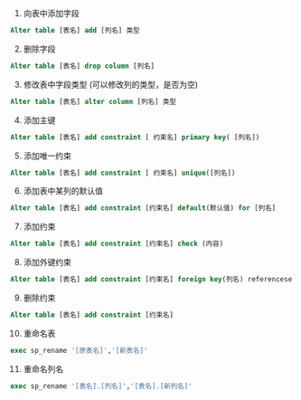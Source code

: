 
1. 向表中添加字段

```sql
Alter table [表名] add [列名] 类型
```

2. 删除字段

```sql
Alter table [表名] drop column [列名]
```

3. 修改表中字段类型 (可以修改列的类型，是否为空)

```sql
Alter table [表名] alter column [列名] 类型
```

4. 添加主键

```sql
Alter table [表名] add constraint [ 约束名] primary key( [列名])
```

5. 添加唯一约束

```sql
Alter table [表名] add constraint [ 约束名] unique([列名])
```

6. 添加表中某列的默认值

```sql
Alter table [表名] add constraint [约束名] default(默认值) for [列名]
```

7. 添加约束

```sql
Alter table [表名] add constraint [约束名] check (内容)
```

8. 添加外键约束

```sql
Alter table [表名] add constraint [约束名] foreign key(列名) referencese 另一表名(列名)
```

9. 删除约束

```sql
Alter table [表名] add constraint [约束名]
```

10. 重命名表

```sql
exec sp_rename '[原表名]','[新表名]'
```

11. 重命名列名

```sql
exec sp_rename '[表名].[列名]','[表名].[新列名]'
```
